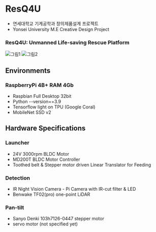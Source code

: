 # ResQ4U
- 연세대학교 기계공학과 창의제품설계 프로젝트
- Yonsei University M.E Creative Design Project
### ResQ4U: Unmanned Life-saving Rescue Platform
![그림1](https://user-images.githubusercontent.com/94898107/230811493-e028118d-2728-4652-8ec0-f626edd087b4.png)
![그림2](https://user-images.githubusercontent.com/94898107/231674620-2ef196f8-fb4f-4b5c-8249-f2efc937a341.png)

## Environments
### RaspberryPi 4B+ RAM 4Gb
- Raspbian Full Desktop 32bit
- Python --version==3.9
- Tensorflow light on TPU (Google Coral)
- MobileNet SSD v2

## Hardware Specifications
### Launcher
- 24V 3000rpm BLDC Motor
- MD200T BLDC Motor Controller
- Toothed belt & Stepper motor driven Linear Translator for Feeding
### Detection
- IR Night Vision Camera - Pi Camera with IR-cut filter & LED
- Benwake TF02(pro) one-point LiDAR
### Pan-tilt
- Sanyo Denki 103h7126-0447 stepper motor 
- servo motor (not specified yet)
